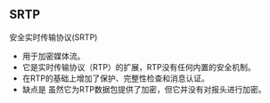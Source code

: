 ## SRTP

安全实时传输协议(SRTP)

- 用于加密媒体流。
- 它是实时传输协议（RTP）的扩展，RTP没有任何内置的安全机制。
- 在RTP的基础上增加了保护、完整性检查和消息认证。
- 缺点是 虽然它为RTP数据包提供了加密，但它并没有对报头进行加密。


  